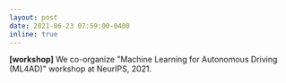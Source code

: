 ```yaml
---
layout: post
date: 2021-06-23 07:59:00-0400
inline: true
---
```


**[workshop]** We co-organize "Machine Learning for Autonomous Driving (ML4AD)" workshop at NeurIPS, 2021.
